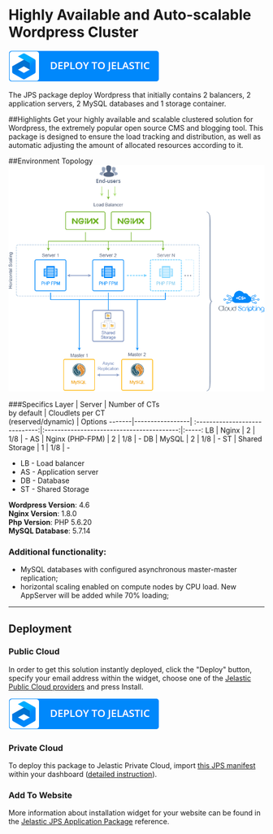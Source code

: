 # Highly Available and Auto-scalable Wordpress Cluster

[![Deploy](https://github.com/jelastic-jps/git-push-deploy/raw/master/images/deploy-to-jelastic.png)](https://jelastic.com/install-application/?manifest=https%3A%2F%2Fgithub.com%2Fjelastic-jps%2Fmagento-cluster%2Fraw%2Fmaster%2Fmanifest.jps) 

The JPS package deploy Wordpress that initially contains 2 balancers, 2 application servers, 2 MySQL databases and 1 storage container.

##Highlights
Get your highly available and scalable clustered solution for Wordpress, the extremely popular open source CMS and blogging tool. This package is designed to ensure the load tracking and distribution, as well as automatic adjusting the amount of allocated resources according to it.

##Environment Topology
![Cluster Topology](images/topology.png)

###Specifics
 Layer | Server          | Number of CTs <br/> by default | Cloudlets per CT <br/> (reserved/dynamic) | Options
-------|-----------------| :-----------------------------:|:-----------------------------------------:|:-----:
LB     |      Nginx      |           2                    |           1/8                             |   -
AS     | Nginx (PHP-FPM) |           2                    |           1/8                             |   -
DB     |      MySQL      |           2                    |           1/8                             |   -
ST     |  Shared Storage |           1                    |           1/8                             |   -

* LB - Load balancer
* AS - Application server
* DB - Database
* ST - Shared Storage

**Wordpress Version**: 4.6<br/>
**Nginx Version**: 1.8.0<br/>
**Php Version**: PHP 5.6.20<br/>
**MySQL Database**: 5.7.14<br/>

### Additional functionality:
* MySQL databases with configured asynchronous master-master replication;
* horizontal scaling enabled on compute nodes by CPU load. New AppServer will be added while 70% loading;

---

## Deployment

### Public Cloud

In order to get this solution instantly deployed, click the "Deploy" button, specify your email address within the widget, choose one of the [Jelastic Public Cloud providers](https://jelastic.cloud) and press Install.

[![Deploy](https://github.com/jelastic-jps/git-push-deploy/raw/master/images/deploy-to-jelastic.png)](https://jelastic.com/install-application/?manifest=https%3A%2F%2Fgithub.com%2Fjelastic-jps%2Fmagento-cluster%2Fraw%2Fmaster%2Fmanifest.jps) 

### Private Cloud 
To deploy this package to Jelastic Private Cloud, import [this JPS manifest](../../raw/master/manifest.jps) within your dashboard ([detailed instruction](https://docs.jelastic.com/environment-export-import#import)).

### Add To Website
More information about installation widget for your website can be found in the [Jelastic JPS Application Package](https://github.com/jelastic-jps/jpswiki/wiki/Jelastic-JPS-Application-Package) reference.
